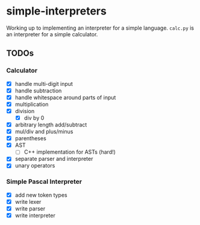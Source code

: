 # simple-interpreters

Working up to implementing an interpreter for a simple language. `calc.py` is an interpreter for a simple calculator.

## TODOs

### Calculator

-   [x] handle multi-digit input
-   [x] handle subtraction
-   [x] handle whitespace around parts of input
-   [x] multiplication
-   [x] division
    -   [x] div by 0
-   [x] arbitrary length add/subtract
-   [x] mul/div and plus/minus
-   [x] parentheses
-   [x] AST
    -   [ ] C++ implementation for ASTs (hard!)
-   [x] separate parser and interpreter
-   [x] unary operators

### Simple Pascal Interpreter

-   [x] add new token types
-   [x] write lexer
-   [x] write parser
-   [x] write interpreter
